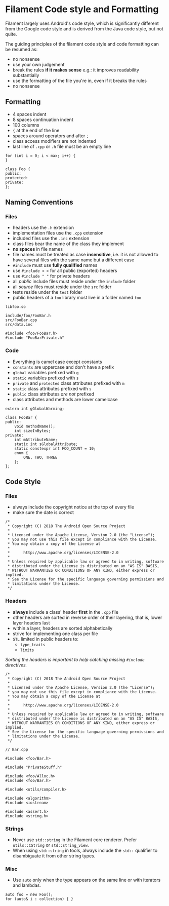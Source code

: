 # Filament Code style and Formatting

Filament largely uses Android's code style, which is significantly different from the
Google code style and is derived from the Java code style, but not quite.

The guiding principles of the filament code style and code formatting can be resumed as:
- no nonsense
- use your own judgement
- break the rules **if it makes sense** e.g.: it improves readability substantially
- use the formatting of the file you're in, even if it breaks the rules
- no nonsense

## Formatting

- 4 spaces indent
- 8 spaces continuation indent
- 100 columns
- `{` at the end of the line
- spaces around operators and after `;`
- class access modifiers are not indented
- last line of `.cpp` or `.h` file must be an empty line

```
for (int i = 0; i < max; i++) {
}

class Foo {
public:
protected:
private:
};

```

## Naming Conventions

### Files

- headers use the `.h` extension
- implementation files use the `.cpp` extension
- included files use the `.inc` extension
- class files bear the name of the class they implement
- **no spaces** in file names
- file names must be treated as case **insensitive**, i.e. it is not allowed to have several files
  with the same name but a different case
- `#include` must use **fully qualified** names
- use `#include < >` for all public (exported) headers
- use `#include " "` for private headers
- all *public* include files must reside under the `include` folder
- all *source* files must reside under the `src` folder
- tests reside under the `test` folder
- public headers of a `foo` library must live in a folder named `foo`

```
libfoo.so

include/foo/FooBar.h
src/FooBar.cpp
src/data.inc

#include <foo/FooBar.h>
#include "FooBarPrivate.h"
```

### Code

- Everything is camel case except constants
- `constants` are uppercase and don't have a prefix
- `global` variables prefixed with `g`
- `static` variables prefixed with `s`
- `private` and `protected` class attributes prefixed with `m`
- `static` class attributes prefixed with `s`
- `public` class attributes *are not* prefixed
- class attributes and methods are lower camelcase

```
extern int gGlobalWarming;

class FooBar {
public:
    void methodName();
    int sizeInBytes;
private:
    int mAttributeName;
    static int sGlobalAttribute;
    static constexpr int FOO_COUNT = 10;
    enum {
        ONE, TWO, THREE
    };
};
```

## Code Style

### Files

- always include the copyright notice at the top of every file
- make sure the date is correct

```
/*
 * Copyright (C) 2018 The Android Open Source Project
 *
 * Licensed under the Apache License, Version 2.0 (the "License");
 * you may not use this file except in compliance with the License.
 * You may obtain a copy of the License at
 *
 *      http://www.apache.org/licenses/LICENSE-2.0
 *
 * Unless required by applicable law or agreed to in writing, software
 * distributed under the License is distributed on an "AS IS" BASIS,
 * WITHOUT WARRANTIES OR CONDITIONS OF ANY KIND, either express or implied.
 * See the License for the specific language governing permissions and
 * limitations under the License.
 */
```

### Headers

- **always** include a class' header **first** in the `.cpp` file
- other headers are sorted in reverse order of their layering, that is, lower layer headers last
- within a layer, headers are sorted alphabetically
- strive for implementing one class per file
- `STL` limited in public headers to:
    - `type_traits`
    - `limits`

*Sorting the headers is important to help catching missing `#include` directives.*

```
/*
 * Copyright (C) 2018 The Android Open Source Project
 *
 * Licensed under the Apache License, Version 2.0 (the "License");
 * you may not use this file except in compliance with the License.
 * You may obtain a copy of the License at
 *
 *      http://www.apache.org/licenses/LICENSE-2.0
 *
 * Unless required by applicable law or agreed to in writing, software
 * distributed under the License is distributed on an "AS IS" BASIS,
 * WITHOUT WARRANTIES OR CONDITIONS OF ANY KIND, either express or implied.
 * See the License for the specific language governing permissions and
 * limitations under the License.
 */

// Bar.cpp

#include <foo/Bar.h>

#include "PrivateStuff.h"

#include <foo/Alloc.h>
#include <foo/Bar.h>

#include <utils/compiler.h>

#include <algorithm>
#include <iostream>

#include <assert.h>
#include <string.h>
```

### Strings

- Never use `std::string` in the Filament core renderer. Prefer `utils::CString` or `std::string_view`.
- When using `std::string` in tools, always include the `std::` qualifier to disambiguate it
  from other string types.

### Misc

- Use `auto` only when the type appears on the same line or with iterators and lambdas.
```
auto foo = new Foo();
for (auto& i : collection) { }
```
